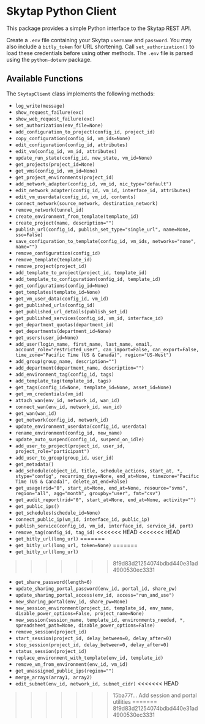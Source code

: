 # Skytap Python Client

This package provides a simple Python interface to the Skytap REST API.

Create a `.env` file containing your Skytap `username` and `password`. You may
also include a `bitly_token` for URL shortening. Call `set_authorization()` to
load these credentials before using other methods. The `.env` file is parsed
using the `python-dotenv` package.

## Available Functions

The `SkytapClient` class implements the following methods:

- `log_write(message)`
- `show_request_failure(exc)`
- `show_web_request_failure(exc)`
- `set_authorization(env_file=None)`
- `add_configuration_to_project(config_id, project_id)`
- `copy_configuration(config_id, vm_ids=None)`
- `edit_configuration(config_id, attributes)`
- `edit_vm(config_id, vm_id, attributes)`
- `update_run_state(config_id, new_state, vm_id=None)`
- `get_projects(project_id=None)`
- `get_vms(config_id, vm_id=None)`
- `get_project_environments(project_id)`
- `add_network_adapter(config_id, vm_id, nic_type="default")`
- `edit_network_adapter(config_id, vm_id, interface_id, attributes)`
- `edit_vm_userdata(config_id, vm_id, contents)`
- `connect_network(source_network, destination_network)`
- `remove_network(tunnel_id)`
- `create_environment_from_template(template_id)`
- `create_project(name, description="")`
- `publish_url(config_id, publish_set_type="single_url", name=None, sso=False)`
- `save_configuration_to_template(config_id, vm_ids, networks="none", name="")`
- `remove_configuration(config_id)`
- `remove_template(template_id)`
- `remove_project(project_id)`
- `add_template_to_project(project_id, template_id)`
- `add_template_to_configuration(config_id, template_id)`
- `get_configurations(config_id=None)`
- `get_templates(template_id=None)`
- `get_vm_user_data(config_id, vm_id)`
- `get_published_urls(config_id)`
- `get_published_url_details(publish_set_id)`
- `get_published_services(config_id, vm_id, interface_id)`
- `get_department_quotas(department_id)`
- `get_departments(department_id=None)`
- `get_users(user_id=None)`
- `add_user(login_name, first_name, last_name, email, account_role="restricted_user", can_import=False, can_export=False, time_zone="Pacific Time (US & Canada)", region="US-West")`
- `add_group(group_name, description="")`
- `add_department(department_name, description="")`
- `add_environment_tag(config_id, tags)`
- `add_template_tag(template_id, tags)`
- `get_tags(config_id=None, template_id=None, asset_id=None)`
- `get_vm_credentials(vm_id)`
- `attach_wan(env_id, network_id, wan_id)`
- `connect_wan(env_id, network_id, wan_id)`
- `get_wan(wan_id)`
- `get_network(config_id, network_id)`
- `update_environment_userdata(config_id, userdata)`
- `rename_environment(config_id, new_name)`
- `update_auto_suspend(config_id, suspend_on_idle)`
- `add_user_to_project(project_id, user_id, project_role="participant")`
- `add_user_to_group(group_id, user_id)`
- `get_metadata()`
- `add_schedule(object_id, title, schedule_actions, start_at, *, stype="config", recurring_days=None, end_at=None, timezone="Pacific Time (US & Canada)", delete_at_end=False)`
- `get_usage(rid="0", start_at=None, end_at=None, resource="svms", region="all", agg="month", groupby="user", fmt="csv")`
- `get_audit_report(rid="0", start_at=None, end_at=None, activity="")`
- `get_public_ips()`
- `get_schedules(schedule_id=None)`
- `connect_public_ip(vm_id, interface_id, public_ip)`
- `publish_service(config_id, vm_id, interface_id, service_id, port)`
- `remove_tag(config_id, tag_id)`
<<<<<<< HEAD
<<<<<<< HEAD
- `get_bitly_url(long_url)`
=======
- `get_bitly_url(long_url, token=None)`
=======
- `get_bitly_url(long_url)`
>>>>>>> 8f9d83d21254074bdbd440e31ad4900530ec3331
- `get_share_password(length=6)`
- `update_sharing_portal_password(env_id, portal_id, share_pw)`
- `update_sharing_portal_access(env_id, access="run_and_use")`
- `new_sharing_portal(env_id, share_pw=None)`
- `new_session_environment(project_id, template_id, env_name, disable_power_options=False, project_name=None)`
- `new_session(session_name, template_id, environments_needed, *, spreadsheet_path=None, disable_power_options=False)`
- `remove_session(project_id)`
- `start_session(project_id, delay_between=0, delay_after=0)`
- `stop_session(project_id, delay_between=0, delay_after=0)`
- `status_session(project_id)`
- `replace_environment_with_template(env_id, template_id)`
- `remove_vm_from_environment(env_id, vm_id)`
- `get_unassigned_public_ips(region="")`
- `merge_arrays(array1, array2)`
- `edit_subnet(env_id, network_id, subnet_cidr)`
<<<<<<< HEAD
>>>>>>> 15ba77f... Add session and portal utilities
=======
>>>>>>> 8f9d83d21254074bdbd440e31ad4900530ec3331
